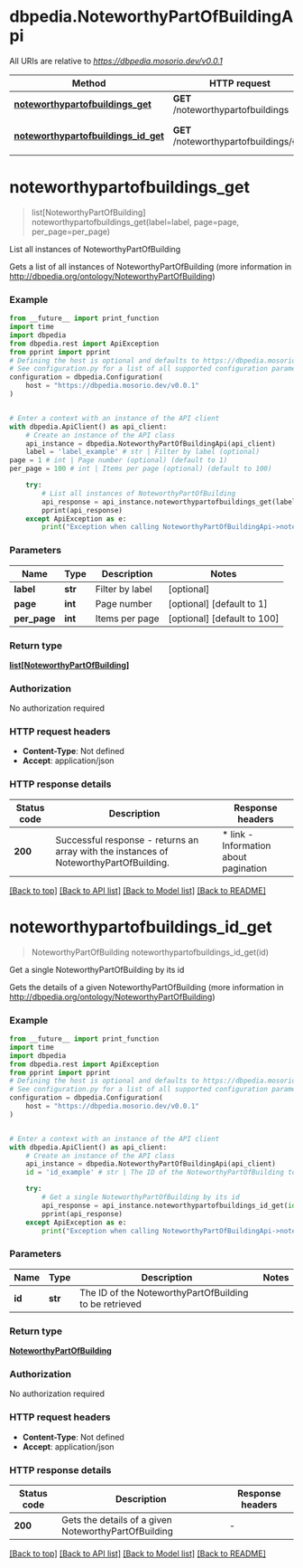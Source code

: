 # dbpedia.NoteworthyPartOfBuildingApi

All URIs are relative to *https://dbpedia.mosorio.dev/v0.0.1*

Method | HTTP request | Description
------------- | ------------- | -------------
[**noteworthypartofbuildings_get**](NoteworthyPartOfBuildingApi.md#noteworthypartofbuildings_get) | **GET** /noteworthypartofbuildings | List all instances of NoteworthyPartOfBuilding
[**noteworthypartofbuildings_id_get**](NoteworthyPartOfBuildingApi.md#noteworthypartofbuildings_id_get) | **GET** /noteworthypartofbuildings/{id} | Get a single NoteworthyPartOfBuilding by its id


# **noteworthypartofbuildings_get**
> list[NoteworthyPartOfBuilding] noteworthypartofbuildings_get(label=label, page=page, per_page=per_page)

List all instances of NoteworthyPartOfBuilding

Gets a list of all instances of NoteworthyPartOfBuilding (more information in http://dbpedia.org/ontology/NoteworthyPartOfBuilding)

### Example

```python
from __future__ import print_function
import time
import dbpedia
from dbpedia.rest import ApiException
from pprint import pprint
# Defining the host is optional and defaults to https://dbpedia.mosorio.dev/v0.0.1
# See configuration.py for a list of all supported configuration parameters.
configuration = dbpedia.Configuration(
    host = "https://dbpedia.mosorio.dev/v0.0.1"
)


# Enter a context with an instance of the API client
with dbpedia.ApiClient() as api_client:
    # Create an instance of the API class
    api_instance = dbpedia.NoteworthyPartOfBuildingApi(api_client)
    label = 'label_example' # str | Filter by label (optional)
page = 1 # int | Page number (optional) (default to 1)
per_page = 100 # int | Items per page (optional) (default to 100)

    try:
        # List all instances of NoteworthyPartOfBuilding
        api_response = api_instance.noteworthypartofbuildings_get(label=label, page=page, per_page=per_page)
        pprint(api_response)
    except ApiException as e:
        print("Exception when calling NoteworthyPartOfBuildingApi->noteworthypartofbuildings_get: %s\n" % e)
```

### Parameters

Name | Type | Description  | Notes
------------- | ------------- | ------------- | -------------
 **label** | **str**| Filter by label | [optional] 
 **page** | **int**| Page number | [optional] [default to 1]
 **per_page** | **int**| Items per page | [optional] [default to 100]

### Return type

[**list[NoteworthyPartOfBuilding]**](NoteworthyPartOfBuilding.md)

### Authorization

No authorization required

### HTTP request headers

 - **Content-Type**: Not defined
 - **Accept**: application/json

### HTTP response details
| Status code | Description | Response headers |
|-------------|-------------|------------------|
**200** | Successful response - returns an array with the instances of NoteworthyPartOfBuilding. |  * link - Information about pagination <br>  |

[[Back to top]](#) [[Back to API list]](../README.md#documentation-for-api-endpoints) [[Back to Model list]](../README.md#documentation-for-models) [[Back to README]](../README.md)

# **noteworthypartofbuildings_id_get**
> NoteworthyPartOfBuilding noteworthypartofbuildings_id_get(id)

Get a single NoteworthyPartOfBuilding by its id

Gets the details of a given NoteworthyPartOfBuilding (more information in http://dbpedia.org/ontology/NoteworthyPartOfBuilding)

### Example

```python
from __future__ import print_function
import time
import dbpedia
from dbpedia.rest import ApiException
from pprint import pprint
# Defining the host is optional and defaults to https://dbpedia.mosorio.dev/v0.0.1
# See configuration.py for a list of all supported configuration parameters.
configuration = dbpedia.Configuration(
    host = "https://dbpedia.mosorio.dev/v0.0.1"
)


# Enter a context with an instance of the API client
with dbpedia.ApiClient() as api_client:
    # Create an instance of the API class
    api_instance = dbpedia.NoteworthyPartOfBuildingApi(api_client)
    id = 'id_example' # str | The ID of the NoteworthyPartOfBuilding to be retrieved

    try:
        # Get a single NoteworthyPartOfBuilding by its id
        api_response = api_instance.noteworthypartofbuildings_id_get(id)
        pprint(api_response)
    except ApiException as e:
        print("Exception when calling NoteworthyPartOfBuildingApi->noteworthypartofbuildings_id_get: %s\n" % e)
```

### Parameters

Name | Type | Description  | Notes
------------- | ------------- | ------------- | -------------
 **id** | **str**| The ID of the NoteworthyPartOfBuilding to be retrieved | 

### Return type

[**NoteworthyPartOfBuilding**](NoteworthyPartOfBuilding.md)

### Authorization

No authorization required

### HTTP request headers

 - **Content-Type**: Not defined
 - **Accept**: application/json

### HTTP response details
| Status code | Description | Response headers |
|-------------|-------------|------------------|
**200** | Gets the details of a given NoteworthyPartOfBuilding |  -  |

[[Back to top]](#) [[Back to API list]](../README.md#documentation-for-api-endpoints) [[Back to Model list]](../README.md#documentation-for-models) [[Back to README]](../README.md)

